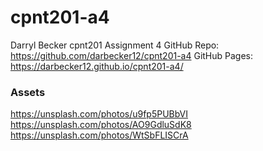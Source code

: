 # cpnt201-a4
Darryl Becker
cpnt201
Assignment 4
GitHub Repo: https://github.com/darbecker12/cpnt201-a4
GitHub Pages: https://darbecker12.github.io/cpnt201-a4/

### Assets
https://unsplash.com/photos/u9fp5PUBbVI
https://unsplash.com/photos/AO9GdluSdK8
https://unsplash.com/photos/WtSbFLISCrA